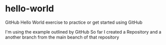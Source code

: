 # hello-world
GitHub Hello World exercise to practice or get started using GitHub

I'm using the example outlined by GitHub
So far I created a Repository and a another branch from the main beanch of that repository

